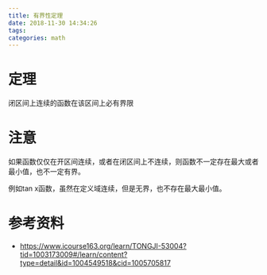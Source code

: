 ```yaml
---
title: 有界性定理
date: 2018-11-30 14:34:26
tags:
categories: math
---
```


# 定理

闭区间上连续的函数在该区间上必有界限

# 注意

如果函数仅仅在开区间连续，或者在闭区间上不连续，则函数不一定存在最大或者最小值，也不一定有界。

例如tan x函数，虽然在定义域连续，但是无界，也不存在最大最小值。



# 参考资料

- https://www.icourse163.org/learn/TONGJI-53004?tid=1003173009#/learn/content?type=detail&id=1004549518&cid=1005705817